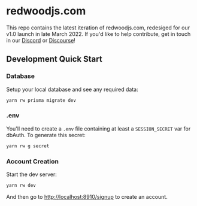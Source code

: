 # redwoodjs.com

This repo contains the latest iteration of redwoodjs.com, redesiged for our v1.0 launch in late March 2022. If you'd like to help contribute, get in touch in our [Discord](https://discord.gg/jjSYEQd) or [Discourse](https://community.redwoodjs.com/)!

## Development Quick Start

### Database

Setup your local database and see any required data:

```bash
yarn rw prisma migrate dev
```

### .env

You'll need to create a `.env` file containing at least a `SESSION_SECRET` var for dbAuth. To generate this secret:

```bash
yarn rw g secret
```

### Account Creation

Start the dev server:

```bash
yarn rw dev
```

And then go to [http://localhost:8910/signup](http://localhost:8910/signup) to create an account.
